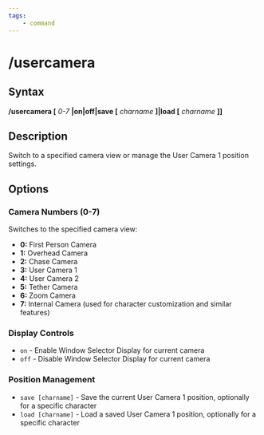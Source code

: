 ```yaml
---
tags:
    - command
---
```

# /usercamera

## Syntax

**/usercamera [** _0-7_ **|on|off|save [** _charname_ **]|load [** _charname_ **]]**

## Description

Switch to a specified camera view or manage the User Camera 1 position settings.

## Options

### Camera Numbers (0-7)
Switches to the specified camera view:

- **0:** First Person Camera
- **1:** Overhead Camera
- **2:** Chase Camera
- **3:** User Camera 1
- **4:** User Camera 2
- **5:** Tether Camera
- **6:** Zoom Camera
- **7:** Internal Camera (used for character customization and similar features)

### Display Controls
- `on` - Enable Window Selector Display for current camera
- `off` - Disable Window Selector Display for current camera

### Position Management
- `save [charname]` - Save the current User Camera 1 position, optionally for a specific character
- `load [charname]` - Load a saved User Camera 1 position, optionally for a specific character